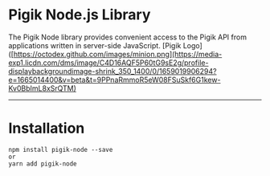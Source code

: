 # Pigik Node.js Library

The Pigik Node library provides convenient access to the Pigik API from applications written in server-side JavaScript.
[Pigik Logo]([https://octodex.github.com/images/minion.png](https://media-exp1.licdn.com/dms/image/C4D16AQF5P60tG9sE2g/profile-displaybackgroundimage-shrink_350_1400/0/1659019906294?e=1665014400&v=beta&t=9PPnaRmmoR5eW08FSuSkf6G1kew-Kv0BbImL8xSrQTM)
___

# Installation

```
npm install pigik-node --save
or
yarn add pigik-node
```
